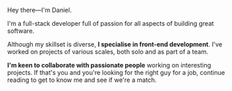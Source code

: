Hey there—I'm Daniel.

I'm a full-stack developer full of passion for all aspects of building great
software.

Although my skillset is diverse, **I specialise in front-end development**. I've
worked on projects of various scales, both solo and as
part of a team.

**I'm keen to collaborate with passionate people** working on interesting projects.
If that's you and you're looking for the right guy for a job, continue reading to
get to know me and see if we're a match.
